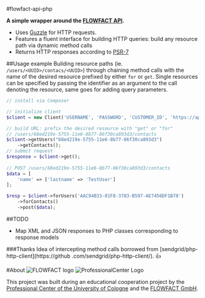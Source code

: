 #flowfact-api-php

**A simple wrapper around the [FLOWFACT API](https://flowfact.atlassian.net/wiki/display/FA/Version+1.0.X).**

* Uses [Guzzle](http://docs.guzzlephp.org/en/latest/) for HTTP requests.
* Features a fluent interface for building HTTP queries: build any resource path via dynamic method calls
* Returns HTTP responses according to [PSR-7](http://www.php-fig.org/psr/psr-7/)

##Usage example
Building resource paths (ie. `/users/<UUID>/contacs/<UUID>`) through chaining method calls with the name of the 
desired resource prefixed by either `for` or `get`. Single resources can be specified by passing the identifier as an
 argument to the call denoting the resource, same goes for adding query parameters. 

```php
// install via Composer

// initialize client
$client = new Client('USERNAME', 'PASSWORD', 'CUSTOMER_ID', 'https://api.baseurl.tld/');

// build URL: prefix the desired resource with "get" or "for"
// /users/68ed219e-5755-11e6-8b77-86f30ca893d3/contacts
$client->getUsers("68ed219e-5755-11e6-8b77-86f30ca893d3")
    ->getContacts();
// submit request
$response = $client->get();
 
// POST /users/68ed219e-5755-11e6-8b77-86f30ca893d3/contacts
$data = [
    'name' => ['lastname' => 'TestUser']
];

$resp = $client->forUsers('AAC94B33-01F8-3783-B597-AE7456DF1B78')
    ->forContacts()
    ->post($data);


```
 
 
 ##TODO
 
 * Map XML and JSON responses to PHP classes corresponding to response models
 
 ###Thanks
 Idea of intercepting method calls borrowed from [sendgrid/php-http-client](https://github
 .com/sendgrid/php-http-client/). :thumbsup:
 
 #About
 ![FLOWFACT logo](https://www.flowfact.de/fileadmin/img/flowfact_logo_v2.png)
 ![ProfessionalCenter Logo](http://www.professionalcenter.uni-koeln.de/skin/proc_logo_head-neu.jpg)
 
 This project was built during an educational cooperation project by the [Professional Center of the University of 
 Cologne](http://www.professionalcenter.uni-koeln.de/professionalcenter.php) and the [FLOWFACT GmbH](https://www.flowfact.de).